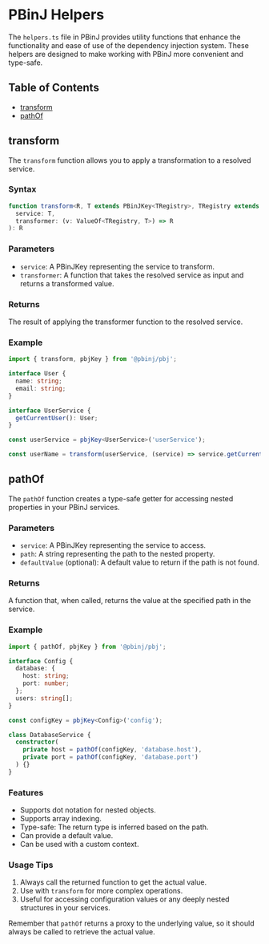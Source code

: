# PBinJ Helpers

The `helpers.ts` file in PBinJ provides utility functions that enhance the functionality and ease of use of the dependency injection system. These helpers are designed to make working with PBinJ more convenient and type-safe.

## Table of Contents

- [transform](#transform)
- [pathOf](#pathof)

## transform

The `transform` function allows you to apply a transformation to a resolved service.

### Syntax

```ts
function transform<R, T extends PBinJKey<TRegistry>, TRegistry extends RegistryType = Registry>(
  service: T,
  transformer: (v: ValueOf<TRegistry, T>) => R
): R
```

### Parameters

- `service`: A PBinJKey representing the service to transform.
- `transformer`: A function that takes the resolved service as input and returns a transformed value.

### Returns

The result of applying the transformer function to the resolved service.

### Example

```typescript
import { transform, pbjKey } from '@pbinj/pbj';

interface User {
  name: string;
  email: string;
}

interface UserService {
  getCurrentUser(): User;
}

const userService = pbjKey<UserService>('userService');

const userName = transform(userService, (service) => service.getCurrentUser().name);
```

## pathOf

The `pathOf` function creates a type-safe getter for accessing nested properties in your PBinJ services.


### Parameters

- `service`: A PBinJKey representing the service to access.
- `path`: A string representing the path to the nested property.
- `defaultValue` (optional): A default value to return if the path is not found.

### Returns

A function that, when called, returns the value at the specified path in the service.

### Example

```typescript
import { pathOf, pbjKey } from '@pbinj/pbj';

interface Config {
  database: {
    host: string;
    port: number;
  };
  users: string[];
}

const configKey = pbjKey<Config>('config');

class DatabaseService {
  constructor(
    private host = pathOf(configKey, 'database.host'),
    private port = pathOf(configKey, 'database.port')
  ) {}
}

```

### Features

- Supports dot notation for nested objects.
- Supports array indexing.
- Type-safe: The return type is inferred based on the path.
- Can provide a default value.
- Can be used with a custom context.

### Usage Tips

1. Always call the returned function to get the actual value.
2. Use with `transform` for more complex operations.
3. Useful for accessing configuration values or any deeply nested structures in your services.

Remember that `pathOf` returns a proxy to the underlying value, so it should always be called to retrieve the actual value.